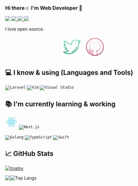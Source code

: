 ### Hi there☺️ I'm Web Developer 👋
![](https://komarev.com/ghpvc/?username=miyakei1225&color=green)
<a href="http://twitter.com/38ke1">
<img height="20" src="https://img.shields.io/twitter/follow/38ke1?label=Twitter&logo=twitter&style=flat" />
</a>
<a href="http://qiita.com/miyakei1225">
<img height="20" src="https://qiita-badge.apiapi.app/s/miyakei1225/posts.svg" />
</a>
<a href="http://qiita.com/miyakei1225">
<img height="20" src="https://qiita-badge.apiapi.app/s/miyakei1225/contributions.svg" />
</a>

I love open source.

<div align="center">

<a href="http://twitter.com/38ke1"><img height="70" alt="Twitter" src="https://raw.githubusercontent.com/iamruveyda/images/dcc32c5462b403fb6dacac352ff02ed58ef8ee84/Social%20Media/twitter.svg" ></a>
<a href="https://github.com/miyakei1225"><img height="70" alt="Github" src="https://raw.githubusercontent.com/iamruveyda/images/dcc32c5462b403fb6dacac352ff02ed58ef8ee84/Social%20Media/github.svg" ></a>

</div>

## 💻 I know & using (Languages and Tools)
<code><img height="40" title="Laravel" src="https://www.casleyconsulting.co.jp/wordpress/wp-content/uploads/2019/07/laravel-512.png"></code>
<code><img height="40" title="Vim" src="https://www.kaoriya.net/blog/2013/12/06/vimlogo-564x564.png"></code>
<code><img height="40" title="Visual Studio" src="https://github.com/iamruveyda/iamruveyda/blob/master/img/visual_studio.png?raw=true"></code>



## 📚 I'm currently learning & working

<code><img height="40" title="React" src="https://raw.githubusercontent.com/github/explore/80688e429a7d4ef2fca1e82350fe8e3517d3494d/topics/react/react.png"></code>
<code><img height="40" title="Next.js" src="https://blog.f-arts.work/wp-content/uploads/2018/09/nextjs.png"></code>

<code><img height="40" title="Golang" src="https://cdn.icon-icons.com/icons2/2699/PNG/512/golang_logo_icon_171073.png"></code>
<code><img height="40" title="TypeScript" src="https://cdn.worldvectorlogo.com/logos/typescript.svg"></code>
<code><img height="40" title="Swift" src="https://encrypted-tbn0.gstatic.com/images?q=tbn:ANd9GcSOHR726r4ZEiLI5n7vCTkGbaq15BRE-BlgCg&usqp=CAU"></code>



## 📈 GitHub Stats
[![trophy](https://github-profile-trophy.vercel.app/?username=miyakei1225)](https://github.com/ryo-ma/github-profile-trophy)

<p align="left">  
<a href="https://github.com/anuraghazra/github-readme-stats">
  <img align="left" height="150px" src="https://github-readme-stats.vercel.app/api?username=miyakei1225&theme=react&show_icons=true" />
</a>


  <img alt="Top Langs" height="150px" src="https://github-readme-stats.vercel.app/api/top-langs/?username=miyakei1225&layout=compact&count_private=true&show_icons=true&show_icons=true&theme=onedark" />
  
</p>


<!--
**miyakei1225/miyakei1225** is a ✨ _special_ ✨ repository because its `README.md` (this file) appears on your GitHub profile.

Here are some ideas to get you started:

- 🔭 I’m currently working on ..
- 🌱 I’m currently learning ....
- 👯 I’m looking to collaborate on ..
- 🤔 I’m looking for help with ...
- 💬 Ask me about .....
- 📫 How to reach me: ....
- 😄 Pronouns: ...
- ⚡ Fun fact: ...
-->
